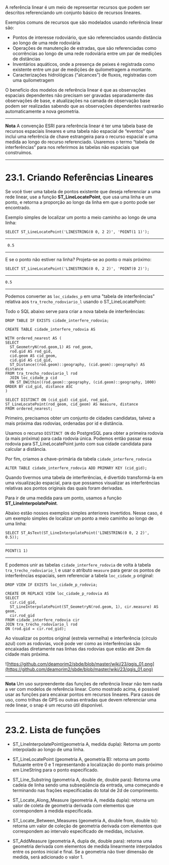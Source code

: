 ﻿A referência linear é um meio de representar recursos que podem ser descritos referenciando um conjunto básico de recursos lineares.

Exemplos comuns de recursos que são modelados usando referência linear são:

* Pontos de interesse rodoviário, que são referenciados usando distância ao longo de uma rede rodoviária
* Operações de manutenção de estradas, que são referenciadas como ocorrências ao longo de uma rede rodoviária entre um par de medições de distâncias
* Inventários aquáticos, onde a presença de peixes é registrada como existente entre um par de medições de quilometragem a montante.
* Caracterizações hidrológicas (“alcances”) de fluxos, registradas com uma quilometragem

O benefício dos modelos de referência linear é que as observações espaciais dependentes não precisam ser gravadas separadamente das observações de base, e atualizações na camada de observação base podem ser realizadas sabendo que as observações dependentes rastrearão automaticamente a nova geometria.
***
**Nota**
A convenção ESRI para referência linear é ter uma tabela base de recursos espaciais lineares e uma tabela não espacial de “eventos” que inclui uma referência de chave estrangeira para o recurso espacial e uma medida ao longo do recurso referenciado. Usaremos o termo “tabela de interferências” para nos referirmos às tabelas não espaciais que construímos.
***

# 23.1. Criando Referências Lineares

Se você tiver uma tabela de pontos existente que deseja referenciar a uma rede linear, use a função **ST_LineLocatePoint**, que usa uma linha e um ponto, e retorna a proporção ao longo da linha em que o ponto pode ser encontrado.

Exemplo simples de localizar um ponto a meio caminho ao longo de uma linha:

    SELECT ST_LineLocatePoint('LINESTRING(0 0, 2 2)', 'POINT(1 1)');
***
     0.5
***

E se o ponto não estiver na linha? Projeta-se ao ponto o mais próximo:

    SELECT ST_LineLocatePoint('LINESTRING(0 0, 2 2)', 'POINT(0 2)');
***
    0.5
***

Podemos converter as `loc_cidades_p` em uma "tabela de interferências" relativa aos `tra_trecho_rodoviario_l` usando o ST_LineLocatePoint:

Todo o SQL abaixo serve para criar a nova tabela de interferências:

    DROP TABLE IF EXISTS cidade_interfere_rodovia;

    CREATE TABLE cidade_interfere_rodovia AS

    WITH ordered_nearest AS (
    SELECT
      ST_GeometryN(rod.geom,1) AS rod_geom,
      rod.gid AS rod_gid,
      cid.geom AS cid_geom,
      cid.gid AS cid_gid,
      ST_Distance((rod.geom)::geography, (cid.geom)::geography) AS distance
    FROM tra_trecho_rodoviario_l rod
      JOIN loc_cidade_p cid
      ON ST_DWithin((rod.geom)::geography, (cid.geom)::geography, 1000)
    ORDER BY cid_gid, distance ASC
    )

    SELECT DISTINCT ON (cid_gid) cid_gid, rod_gid, ST_LineLocatePoint(rod_geom, cid_geom) AS measure, distance
    FROM ordered_nearest;

Primeiro, precisamos obter um conjunto de cidades candidatas, talvez a mais próxima das rodovias, ordenadas por id e distância.

Usamos o recurso `DISTINCT ON` do PostgreSQL para obter a primeira rodovia (a mais próxima) para cada rodovia única. Podemos então passar essa rodovia para ST_LineLocatePoint junto com sua cidade candidata para calcular a distância.

Por fim, criamos a chave-primária da tabela `cidade_interfere_rodovia`

    ALTER TABLE cidade_interfere_rodovia ADD PRIMARY KEY (cid_gid);

Quando tivermos uma tabela de interferências, é divertido transformá-la em uma visualização espacial, para que possamos visualizar as interferências relativas aos pontos originais das quais foram derivadas.

Para ir de uma medida para um ponto, usamos a função **ST_LineInterpolatePoint**.

Abaixo estão nossos exemplos simples anteriores invertidos. Nesse caso, é um exemplo simples de localizar um ponto a meio caminho ao longo de uma linha:

    SELECT ST_AsText(ST_LineInterpolatePoint('LINESTRING(0 0, 2 2)', 0.5));
***
    POINT(1 1)
***

E podemos unir as tabelas `cidade_interfere_rodovia` de volta à tabela `tra_trecho_rodoviario_l` e usar o atributo `measure` para gerar os pontos de interferências espaciais, sem referenciar a tabela `loc_cidade_p` original:

    DROP VIEW IF EXISTS loc_cidade_p_rodovia;

    CREATE OR REPLACE VIEW loc_cidade_p_rodovia AS
    SELECT
      cir.cid_gid,
      ST_LineInterpolatePoint(ST_GeometryN(rod.geom, 1), cir.measure) AS geom,
      cir.rod_gid
    FROM cidade_interfere_rodovia cir
    JOIN tra_trecho_rodoviario_l rod
    ON (rod.gid = cir.rod_gid);

Ao visualizar os pontos original (estrela vermelha) e interferência (círculo azul) com as rodovias, você pode ver como as interferências são encaixadas diretamente nas linhas das rodovias que estão até 2km da cidade mais próxima.

![https://github.com/deamorim2/sbde/blob/master/wiki/23/qgis_01.png](https://github.com/deamorim2/sbde/blob/master/wiki/23/qgis_01.png)

***
**Nota**
Um uso surpreendente das funções de referência linear não tem nada a ver com modelos de referência linear. Como mostrado acima, é possível usar as funções para encaixar pontos em recursos lineares. Para casos de uso, como trilhas de GPS ou outras entradas que devem referenciar uma rede linear, o snap é um recurso útil disponível.
***

# 23.2. Lista de funções

* ST_LineInterpolatePoint(geometria A, medida dupla): Retorna um ponto interpolado ao longo de uma linha.

* ST_LineLocatePoint (geometria A, geometria B): retorna um ponto flutuante entre 0 e 1 representando a localização do ponto mais próximo em LineString para o ponto especificado.

* ST_Line_Substring (geometria A, double de, double para): Retorna uma cadeia de linha sendo uma subseqüência da entrada, uma começando e terminando nas frações especificadas do total de 2d de comprimento.

* ST_Locate_Along_Measure (geometria A, medida dupla): retorna um valor de coleta de geometria derivada com elementos que correspondem à medida especificada.

* ST_Locate_Between_Measures (geometria A, double from, double to): retorna um valor de coleção de geometria derivada com elementos que correspondem ao intervalo especificado de medidas, inclusive.

* ST_AddMeasure (geometria A, dupla de, double para): retorna uma geometria derivada com elementos de medida linearmente interpolados entre os pontos inicial e final. Se a geometria não tiver dimensão de medida, será adicionado o valor 1.